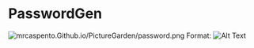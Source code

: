 # PasswordGen

![mrcaspento.Github.io/PictureGarden/password.png](assests/password.png)
Format: ![Alt Text](url)
